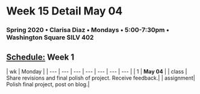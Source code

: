 # Week 15 Detail May 04

### Spring 2020 • Clarisa Diaz • Mondays • 5:00-7:30pm • Washington Square SILV 402

## [Schedule:](./) Week 1

| wk | Monday |
| --- | --- | --- | --- | --- | --- | --- |
| 1 | **May 04** |
| class | Share revisions and final polish of project.  Receive feedback.| 
| assignment| Polish final project, post on blog.|  

